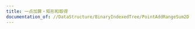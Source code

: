 ```yaml
---
title: 一点加算・矩形和取得
documentation_of: //DataStructure/BinaryIndexedTree/PointAddRangeSum2D.py
---
```

